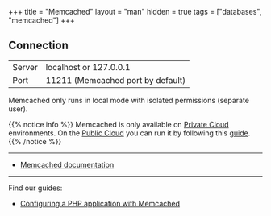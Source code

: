 +++
title = "Memcached"
layout = "man"
hidden = true
tags = ["databases", "memcached"]
+++

## Connection

|||
|--- |--- |
|Server|localhost or 127.0.0.1|
|Port|11211 (Memcached port by default)|


Memcached only runs in local mode with isolated permissions (separate user).

{{% notice info %}}
Memcached is only available on [Private Cloud](accounts/billing/private-cloud-prices) environments. On the [Public Cloud](accounts/billing/public-cloud-prices) you can run it by following this [guide](guides/memcached).
{{% /notice %}}

---

- [Memcached documentation](https://github.com/memcached/memcached/wiki)

---

Find our guides:

- [Configuring a PHP application with Memcached](databases/memcached/php)
